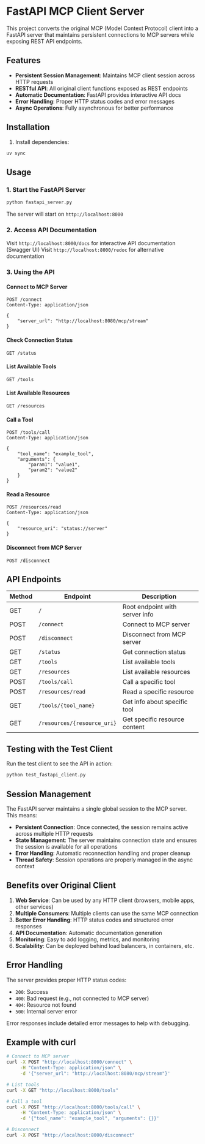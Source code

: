 # FastAPI MCP Client Server

This project converts the original MCP (Model Context Protocol) client into a FastAPI server that maintains persistent connections to MCP servers while exposing REST API endpoints.

## Features

- **Persistent Session Management**: Maintains MCP client session across HTTP requests
- **RESTful API**: All original client functions exposed as REST endpoints
- **Automatic Documentation**: FastAPI provides interactive API docs
- **Error Handling**: Proper HTTP status codes and error messages
- **Async Operations**: Fully asynchronous for better performance

## Installation

1. Install dependencies:
```bash
uv sync
```

## Usage

### 1. Start the FastAPI Server

```bash
python fastapi_server.py
```

The server will start on `http://localhost:8000`

### 2. Access API Documentation

Visit `http://localhost:8000/docs` for interactive API documentation (Swagger UI)
Visit `http://localhost:8000/redoc` for alternative documentation

### 3. Using the API

#### Connect to MCP Server
```http
POST /connect
Content-Type: application/json

{
    "server_url": "http://localhost:8080/mcp/stream"
}
```

#### Check Connection Status
```http
GET /status
```

#### List Available Tools
```http
GET /tools
```

#### List Available Resources
```http
GET /resources
```

#### Call a Tool
```http
POST /tools/call
Content-Type: application/json

{
    "tool_name": "example_tool",
    "arguments": {
        "param1": "value1",
        "param2": "value2"
    }
}
```

#### Read a Resource
```http
POST /resources/read
Content-Type: application/json

{
    "resource_uri": "status://server"
}
```

#### Disconnect from MCP Server
```http
POST /disconnect
```

## API Endpoints

| Method | Endpoint | Description |
|--------|----------|-------------|
| GET | `/` | Root endpoint with server info |
| POST | `/connect` | Connect to MCP server |
| POST | `/disconnect` | Disconnect from MCP server |
| GET | `/status` | Get connection status |
| GET | `/tools` | List available tools |
| GET | `/resources` | List available resources |
| POST | `/tools/call` | Call a specific tool |
| POST | `/resources/read` | Read a specific resource |
| GET | `/tools/{tool_name}` | Get info about specific tool |
| GET | `/resources/{resource_uri}` | Get specific resource content |

## Testing with the Test Client

Run the test client to see the API in action:

```bash
python test_fastapi_client.py
```

## Session Management

The FastAPI server maintains a single global session to the MCP server. This means:

- **Persistent Connection**: Once connected, the session remains active across multiple HTTP requests
- **State Management**: The server maintains connection state and ensures the session is available for all operations
- **Error Handling**: Automatic reconnection handling and proper cleanup
- **Thread Safety**: Session operations are properly managed in the async context

## Benefits over Original Client

1. **Web Service**: Can be used by any HTTP client (browsers, mobile apps, other services)
2. **Multiple Consumers**: Multiple clients can use the same MCP connection
3. **Better Error Handling**: HTTP status codes and structured error responses
4. **API Documentation**: Automatic documentation generation
5. **Monitoring**: Easy to add logging, metrics, and monitoring
6. **Scalability**: Can be deployed behind load balancers, in containers, etc.

## Error Handling

The server provides proper HTTP status codes:
- `200`: Success
- `400`: Bad request (e.g., not connected to MCP server)
- `404`: Resource not found
- `500`: Internal server error

Error responses include detailed error messages to help with debugging.

## Example with curl

```bash
# Connect to MCP server
curl -X POST "http://localhost:8000/connect" \
     -H "Content-Type: application/json" \
     -d '{"server_url": "http://localhost:8080/mcp/stream"}'

# List tools
curl -X GET "http://localhost:8000/tools"

# Call a tool
curl -X POST "http://localhost:8000/tools/call" \
     -H "Content-Type: application/json" \
     -d '{"tool_name": "example_tool", "arguments": {}}'

# Disconnect
curl -X POST "http://localhost:8000/disconnect"
```
